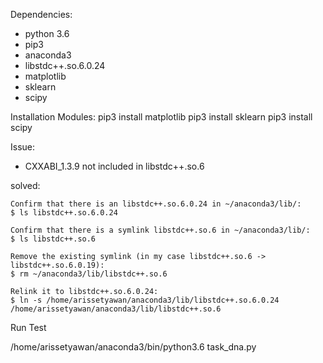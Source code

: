 Dependencies:
  
  * python 3.6
  * pip3
  * anaconda3
  * libstdc++.so.6.0.24
  * matplotlib
  * sklearn
  * scipy

Installation Modules:
pip3 install matplotlib
pip3 install sklearn
pip3 install scipy

Issue:
  * CXXABI_1.3.9 not included in libstdc++.so.6

solved:
    
    Confirm that there is an libstdc++.so.6.0.24 in ~/anaconda3/lib/:
    $ ls libstdc++.so.6.0.24
    
    Confirm that there is a symlink libstdc++.so.6 in ~/anaconda3/lib/:
    $ ls libstdc++.so.6
    
    Remove the existing symlink (in my case libstdc++.so.6 -> libstdc++.so.6.0.19):
    $ rm ~/anaconda3/lib/libstdc++.so.6
    
    Relink it to libstdc++.so.6.0.24:
    $ ln -s /home/arissetyawan/anaconda3/lib/libstdc++.so.6.0.24 /home/arissetyawan/anaconda3/lib/libstdc++.so.6

Run Test

/home/arissetyawan/anaconda3/bin/python3.6 task_dna.py
